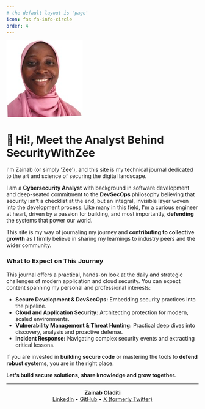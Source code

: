 ```yaml
---
# the default layout is 'page'
icon: fas fa-info-circle
order: 4
---
```


![Hero image](/assets/img/zainab.jpg)

# 👋 Hi!, Meet the Analyst Behind SecurityWithZee
 
I'm Zainab (or simply 'Zee'), and this site is my technical journal dedicated to the art and science of securing the digital landscape.

I am a **Cybersecurity Analyst** with background in software development and deep-seated commitment to the **DevSecOps** philosophy believing that security isn't a checklist at the end, but an integral, invisible layer woven into the development process. Like many in this field, I'm a curious engineer at heart, driven by a passion for building, and most importantly, **defending** the systems that power our world.

This site is my way of journaling my journey and **contributing to collective growth** as I firmly believe in sharing my learnings to industry peers and the wider community.

### What to Expect on This Journey

This journal offers a practical, hands-on look at the daily and strategic challenges of modern application and cloud security. You can expect content spanning my personal and professional interests:

* **Secure Development & DevSecOps:** Embedding security practices into the pipeline.
* **Cloud and Application Security:** Architecting protection for modern, scaled environments.
* **Vulnerability Management & Threat Hunting:** Practical deep dives into discovery, analysis and proactive defense.
* **Incident Response:** Navigating complex security events and extracting critical lessons.

If you are invested in **building secure code** or mastering the tools to **defend robust systems**, you are in the right place.

**Let's build secure solutions, share knowledge and grow together.**

---

<p align="center">
  <strong>Zainab Oladiti</strong><br/> 
  <a href="https://www.linkedin.com/in/zainab-oladiti/" target="_blank">LinkedIn</a> • 
  <a href="https://github.com/zainaboladiti" target="_blank">GitHub</a> •
  <a href="https://x.com/zainab_cyberdev" target="_blank">X (formerly Twitter)</a>
</p>
